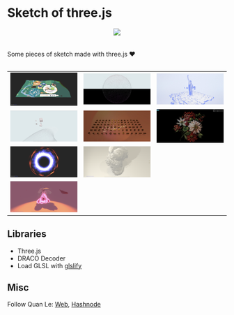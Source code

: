 # Sketch of three.js

<div id="header" align="center">
  <img src="https://media.giphy.com/media/L1R1tvI9svkIWwpVYr/giphy.gif" width="300"/>
</div>
<br>

Some pieces of sketch made with three.js :heart:
<br></br>
<table>
  <tr>
    <td><a href="https://vertices-animation.netlify.app/"><img src="01-animating-vertices/src/assets/screenshot.jpeg" alt=""></a></td>
    <td><a href="https://fbo-particles.netlify.app/"><img src="02-fbo-particle/src/assets/screenshot.jpeg" alt=""></a></td>
    <td><a href="https://grain-material.netlify.app/"><img src="03-grain-effect/src/assets/screenshot.jpeg" alt=""></a></td>
  </tr>
  <tr>
    <td><a href="https://camera-on-wheel.netlify.app/"><img src="04-noisy-stroke/src/assets/screenshot.jpeg" alt=""></a></td>
    <td><a href="https://hover-chocolate.netlify.app/"><img src="05-pick-chocolate/src/assets/screenshot.jpeg" alt=""></a></td>
    <td><a href="https://pixel-to-particle.netlify.app/"><img src="06-pixel-to-particle/src/assets/screenshot.png" alt=""></a></td>
  </tr>
  <tr>
    <td><a href="https://shadertoy-and-three.netlify.app/"><img src="07-shadertoy-and-three/src/assets/screenshot.jpeg" alt=""></a></td>
    <td><a href="https://flying-triangles.netlify.app/"><img src="08-animating-triangles/src/assets/screenshot.png" alt=""></a></td>
    <td><a href="https://subsurface-scattering.netlify.app/"><img src="09-subsurface-scattering/src/assets/screenshot.png" alt=""></a></td>
  </tr>
  <tr>
    <td><a href="https://shader-glowing.netlify.app/"><img src="10-glowing/src/assets/screenshot.png" alt=""></a></td>
  </tr>
</table>

## Libraries
- Three.js
- DRACO Decoder
- Load GLSL with [glslify](https://github.com/glslify/glslify)


## Misc

Follow Quan Le: [Web](https://quanleio.netlify.app/), [Hashnode](https://quanleio.hashnode.dev/)
